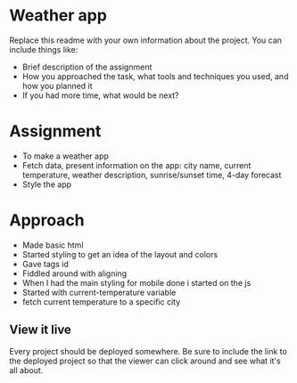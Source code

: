 # Weather app

Replace this readme with your own information about the project. You can include things like:

- Brief description of the assignment
- How you approached the task, what tools and techniques you used, and how you planned it
- If you had more time, what would be next?

# Assignment
- To make a weather app
- Fetch data, present information on the app: city name, current temperature, weather description, sunrise/sunset time, 4-day forecast
- Style the app

# Approach
- Made basic html
- Started styling to get an idea of the layout and colors
- Gave tags id
- Fiddled around with aligning
- When I had the main styling for mobile done i started on the js
- Started with current-temperature variable
- fetch current temperature to a specific city


## View it live
Every project should be deployed somewhere. Be sure to include the link to the deployed project so that the viewer can click around and see what it's all about.
